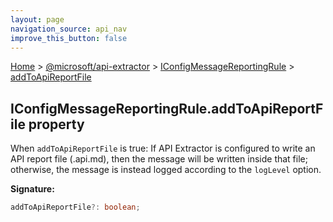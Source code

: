 ```yaml
---
layout: page
navigation_source: api_nav
improve_this_button: false
---
```



[Home](./index.md) &gt; [@microsoft/api-extractor](./api-extractor.md) &gt; [IConfigMessageReportingRule](./api-extractor.iconfigmessagereportingrule.md) &gt; [addToApiReportFile](./api-extractor.iconfigmessagereportingrule.addtoapireportfile.md)

## IConfigMessageReportingRule.addToApiReportFile property

When `addToApiReportFile` is true: If API Extractor is configured to write an API report file (.api.md), then the message will be written inside that file; otherwise, the message is instead logged according to the `logLevel` option.

<b>Signature:</b>

```typescript
addToApiReportFile?: boolean;
```
